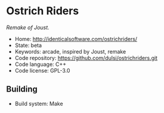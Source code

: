 # Ostrich Riders

_Remake of Joust._

- Home: http://identicalsoftware.com/ostrichriders/
- State: beta
- Keywords: arcade, inspired by Joust, remake
- Code repository: https://github.com/dulsi/ostrichriders.git
- Code language: C++
- Code license: GPL-3.0

## Building

- Build system: Make